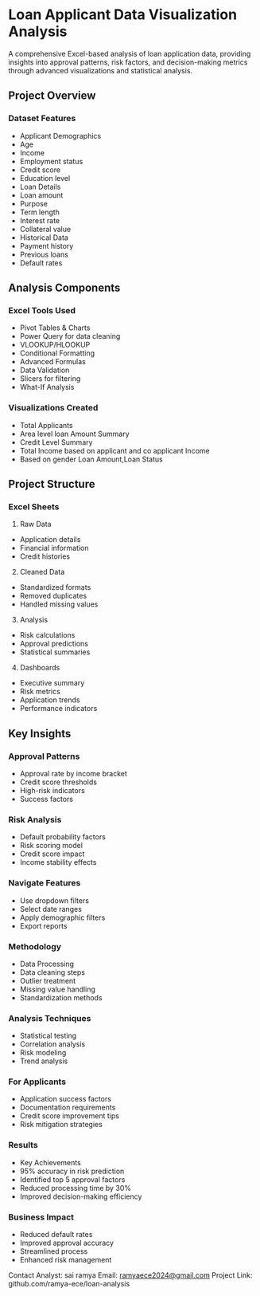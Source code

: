 # Loan Applicant Data Visualization Analysis

A comprehensive Excel-based analysis of loan application data, providing insights into approval patterns, risk factors, and decision-making metrics through advanced visualizations and statistical analysis.

## Project Overview

### Dataset Features
 - Applicant Demographics
 - Age
 - Income
 - Employment status
 - Credit score
 - Education level
 - Loan Details
 - Loan amount
 - Purpose
 - Term length
 - Interest rate
 - Collateral value
 - Historical Data
 - Payment history
 - Previous loans
 - Default rates

## Analysis Components

### Excel Tools Used
- Pivot Tables & Charts
- Power Query for data cleaning
- VLOOKUP/HLOOKUP
- Conditional Formatting
- Advanced Formulas
- Data Validation
- Slicers for filtering
- What-If Analysis

### Visualizations Created
- Total Applicants
- Area level loan Amount Summary
- Credit Level Summary
- Total Income based on applicant and co applicant Income
- Based on gender Loan Amount,Loan Status

## Project Structure

### Excel Sheets
1. Raw Data
  - Application details
  - Financial information
  - Credit histories

2. Cleaned Data
  - Standardized formats
  - Removed duplicates
  - Handled missing values

3. Analysis
  - Risk calculations
  - Approval predictions
  - Statistical summaries

4. Dashboards
  - Executive summary
  - Risk metrics
  - Application trends
  - Performance indicators

## Key Insights

### Approval Patterns
- Approval rate by income bracket
- Credit score thresholds
- High-risk indicators
- Success factors

### Risk Analysis
- Default probability factors
- Risk scoring model
- Credit score impact
- Income stability effects

### Navigate Features
- Use dropdown filters
- Select date ranges
- Apply demographic filters
- Export reports

### Methodology
- Data Processing
- Data cleaning steps
- Outlier treatment
- Missing value handling
- Standardization methods

### Analysis Techniques
- Statistical testing
- Correlation analysis
- Risk modeling
- Trend analysis


### For Applicants
- Application success factors
- Documentation requirements
- Credit score improvement tips
- Risk mitigation strategies

### Results
- Key Achievements
- 95% accuracy in risk prediction
- Identified top 5 approval factors
- Reduced processing time by 30%
- Improved decision-making efficiency

### Business Impact

- Reduced default rates
- Improved approval accuracy
- Streamlined process
- Enhanced risk management

Contact
Analyst: sai ramya
Email: ramyaece2024@gmail.com
Project Link: github.com/ramya-ece/loan-analysis
